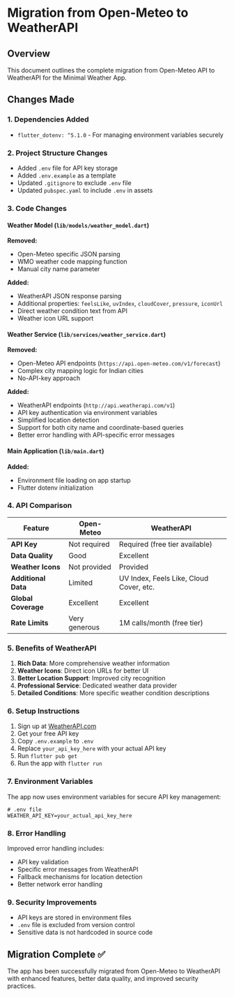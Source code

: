# Migration from Open-Meteo to WeatherAPI

## Overview
This document outlines the complete migration from Open-Meteo API to WeatherAPI for the Minimal Weather App.

## Changes Made

### 1. Dependencies Added
- `flutter_dotenv: ^5.1.0` - For managing environment variables securely

### 2. Project Structure Changes
- Added `.env` file for API key storage
- Added `.env.example` as a template
- Updated `.gitignore` to exclude `.env` file
- Updated `pubspec.yaml` to include `.env` in assets

### 3. Code Changes

#### Weather Model (`lib/models/weather_model.dart`)
**Removed:**
- Open-Meteo specific JSON parsing
- WMO weather code mapping function
- Manual city name parameter

**Added:**
- WeatherAPI JSON response parsing
- Additional properties: `feelsLike`, `uvIndex`, `cloudCover`, `pressure`, `iconUrl`
- Direct weather condition text from API
- Weather icon URL support

#### Weather Service (`lib/services/weather_service.dart`)
**Removed:**
- Open-Meteo API endpoints (`https://api.open-meteo.com/v1/forecast`)
- Complex city mapping logic for Indian cities
- No-API-key approach

**Added:**
- WeatherAPI endpoints (`http://api.weatherapi.com/v1`)
- API key authentication via environment variables
- Simplified location detection
- Support for both city name and coordinate-based queries
- Better error handling with API-specific error messages

#### Main Application (`lib/main.dart`)
**Added:**
- Environment file loading on app startup
- Flutter dotenv initialization

### 4. API Comparison

| Feature | Open-Meteo | WeatherAPI |
|---------|------------|------------|
| **API Key** | Not required | Required (free tier available) |
| **Data Quality** | Good | Excellent |
| **Weather Icons** | Not provided | Provided |
| **Additional Data** | Limited | UV Index, Feels Like, Cloud Cover, etc. |
| **Global Coverage** | Excellent | Excellent |
| **Rate Limits** | Very generous | 1M calls/month (free tier) |

### 5. Benefits of WeatherAPI

1. **Rich Data**: More comprehensive weather information
2. **Weather Icons**: Direct icon URLs for better UI
3. **Better Location Support**: Improved city recognition
4. **Professional Service**: Dedicated weather data provider
5. **Detailed Conditions**: More specific weather condition descriptions

### 6. Setup Instructions

1. Sign up at [WeatherAPI.com](https://www.weatherapi.com/signup.aspx)
2. Get your free API key
3. Copy `.env.example` to `.env`
4. Replace `your_api_key_here` with your actual API key
5. Run `flutter pub get`
6. Run the app with `flutter run`

### 7. Environment Variables

The app now uses environment variables for secure API key management:

```env
# .env file
WEATHER_API_KEY=your_actual_api_key_here
```

### 8. Error Handling

Improved error handling includes:
- API key validation
- Specific error messages from WeatherAPI
- Fallback mechanisms for location detection
- Better network error handling

### 9. Security Improvements

- API keys are stored in environment files
- `.env` file is excluded from version control
- Sensitive data is not hardcoded in source code

## Migration Complete ✅

The app has been successfully migrated from Open-Meteo to WeatherAPI with enhanced features, better data quality, and improved security practices.
